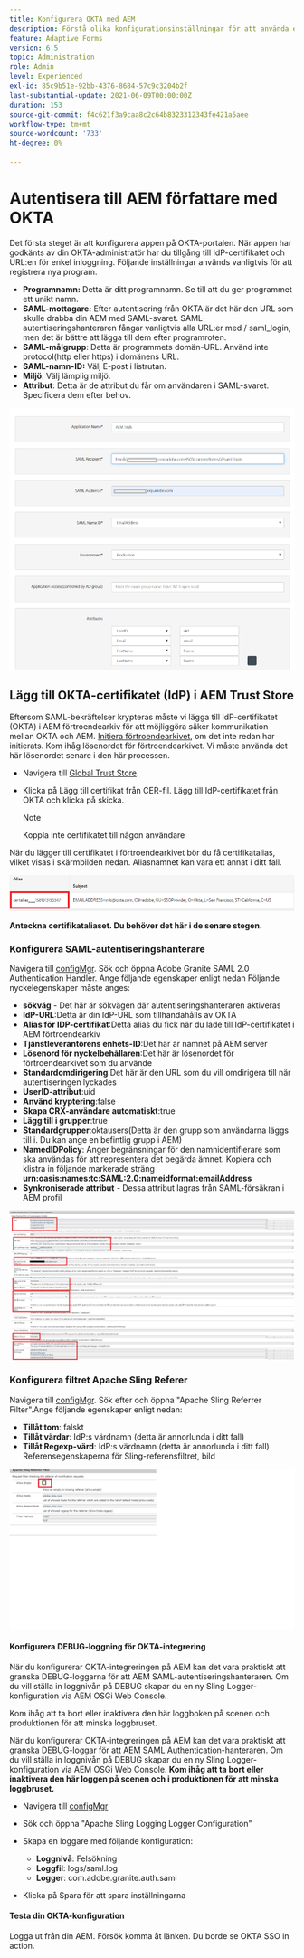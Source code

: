 ```yaml
---
title: Konfigurera OKTA med AEM
description: Förstå olika konfigurationsinställningar för att använda enkel inloggning med okta
feature: Adaptive Forms
version: 6.5
topic: Administration
role: Admin
level: Experienced
exl-id: 85c9b51e-92bb-4376-8684-57c9c3204b2f
last-substantial-update: 2021-06-09T00:00:00Z
duration: 153
source-git-commit: f4c621f3a9caa8c2c64b8323312343fe421a5aee
workflow-type: tm+mt
source-wordcount: '733'
ht-degree: 0%

---
```


# Autentisera till AEM författare med OKTA

Det första steget är att konfigurera appen på OKTA-portalen. När appen har godkänts av din OKTA-administratör har du tillgång till IdP-certifikatet och URL:en för enkel inloggning. Följande inställningar används vanligtvis för att registrera nya program.

* **Programnamn:** Detta är ditt programnamn. Se till att du ger programmet ett unikt namn.
* **SAML-mottagare:** Efter autentisering från OKTA är det här den URL som skulle drabba din AEM med SAML-svaret. SAML-autentiseringshanteraren fångar vanligtvis alla URL:er med / saml_login, men det är bättre att lägga till dem efter programroten.
* **SAML-målgrupp**: Detta är programmets domän-URL. Använd inte protocol(http eller https) i domänens URL.
* **SAML-namn-ID:** Välj E-post i listrutan.
* **Miljö**: Välj lämplig miljö.
* **Attribut**: Detta är de attribut du får om användaren i SAML-svaret. Specificera dem efter behov.


![okta-program](assets/okta-app-settings-blurred.PNG)


## Lägg till OKTA-certifikatet (IdP) i AEM Trust Store

Eftersom SAML-bekräftelser krypteras måste vi lägga till IdP-certifikatet (OKTA) i AEM förtroendearkiv för att möjliggöra säker kommunikation mellan OKTA och AEM.
[Initiera förtroendearkivet](http://localhost:4502/libs/granite/security/content/truststore.html), om det inte redan har initierats.
Kom ihåg lösenordet för förtroendearkivet. Vi måste använda det här lösenordet senare i den här processen.

* Navigera till [Global Trust Store](http://localhost:4502/libs/granite/security/content/truststore.html).
* Klicka på Lägg till certifikat från CER-fil. Lägg till IdP-certifikatet från OKTA och klicka på skicka.

  >[!NOTE]
  >
  >Koppla inte certifikatet till någon användare

När du lägger till certifikatet i förtroendearkivet bör du få certifikatalias, vilket visas i skärmbilden nedan. Aliasnamnet kan vara ett annat i ditt fall.

![Certifikatalias](assets/cert-alias.PNG)

**Anteckna certifikataliaset. Du behöver det här i de senare stegen.**

### Konfigurera SAML-autentiseringshanterare

Navigera till [configMgr](http://localhost:4502/system/console/configMgr).
Sök och öppna Adobe Granite SAML 2.0 Authentication Handler.
Ange följande egenskaper enligt nedan
Följande nyckelegenskaper måste anges:

* **sökväg** - Det här är sökvägen där autentiseringshanteraren aktiveras
* **IdP-URL**:Detta är din IdP-URL som tillhandahålls av OKTA
* **Alias för IDP-certifikat**:Detta alias du fick när du lade till IdP-certifikatet i AEM förtroendearkiv
* **Tjänstleverantörens enhets-ID**:Det här är namnet på AEM server
* **Lösenord för nyckelbehållaren**:Det här är lösenordet för förtroendearkivet som du använde
* **Standardomdirigering**:Det här är den URL som du vill omdirigera till när autentiseringen lyckades
* **UserID-attribut**:uid
* **Använd kryptering**:false
* **Skapa CRX-användare automatiskt**:true
* **Lägg till i grupper**:true
* **Standardgrupper**:oktausers(Detta är den grupp som användarna läggs till i. Du kan ange en befintlig grupp i AEM)
* **NamedIDPolicy**: Anger begränsningar för den namnidentifierare som ska användas för att representera det begärda ämnet. Kopiera och klistra in följande markerade sträng **urn:oasis:names:tc:SAML:2.0:nameidformat:emailAddress**
* **Synkroniserade attribut** - Dessa attribut lagras från SAML-försäkran i AEM profil

![saml-authentication-handler](assets/saml-authentication-settings-blurred.PNG)

### Konfigurera filtret Apache Sling Referer

Navigera till [configMgr](http://localhost:4502/system/console/configMgr).
Sök efter och öppna &quot;Apache Sling Referrer Filter&quot;.Ange följande egenskaper enligt nedan:

* **Tillåt tom**: falskt
* **Tillåt värdar**: IdP:s värdnamn (detta är annorlunda i ditt fall)
* **Tillåt Regexp-värd**: IdP:s värdnamn (detta är annorlunda i ditt fall)
Referensegenskaperna för Sling-referensfiltret, bild

![referrer-filter](assets/okta-referrer.png)

#### Konfigurera DEBUG-loggning för OKTA-integrering

När du konfigurerar OKTA-integreringen på AEM kan det vara praktiskt att granska DEBUG-loggarna för att AEM SAML-autentiseringshanteraren. Om du vill ställa in loggnivån på DEBUG skapar du en ny Sling Logger-konfiguration via AEM OSGi Web Console.

Kom ihåg att ta bort eller inaktivera den här loggboken på scenen och produktionen för att minska loggbruset.

När du konfigurerar OKTA-integreringen på AEM kan det vara praktiskt att granska DEBUG-loggar för att AEM SAML Authentication-hanteraren. Om du vill ställa in loggnivån på DEBUG skapar du en ny Sling Logger-konfiguration via AEM OSGi Web Console.
**Kom ihåg att ta bort eller inaktivera den här loggen på scenen och i produktionen för att minska loggbruset.**
* Navigera till [configMgr](http://localhost:4502/system/console/configMgr)

* Sök och öppna &quot;Apache Sling Logging Logger Configuration&quot;
* Skapa en loggare med följande konfiguration:
   * **Loggnivå**: Felsökning
   * **Loggfil**: logs/saml.log
   * **Logger**: com.adobe.granite.auth.saml
* Klicka på Spara för att spara inställningarna

#### Testa din OKTA-konfiguration

Logga ut från din AEM. Försök komma åt länken. Du borde se OKTA SSO in action.
